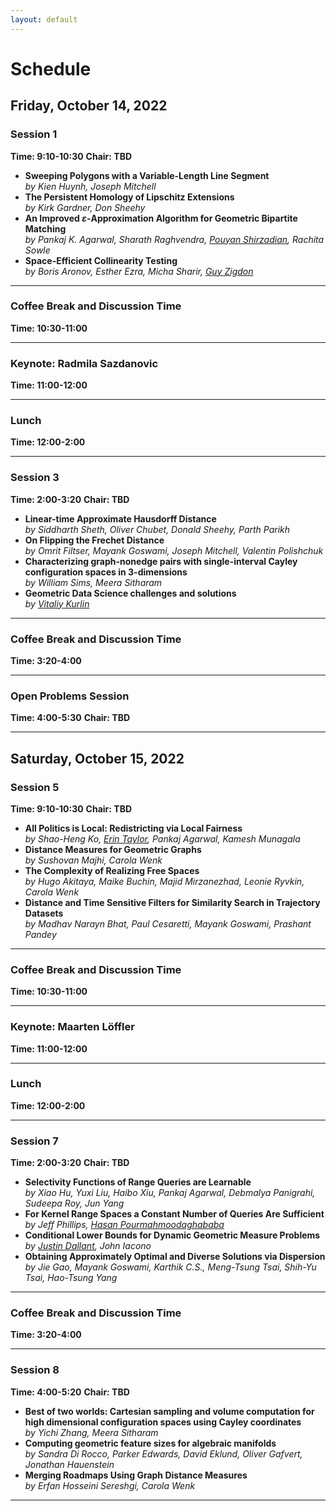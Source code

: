 ```yaml
---
layout: default
---
```


# Schedule




## Friday, October 14, 2022
### Session 1
**Time: 9:10-10:30**
**Chair: TBD**
- **Sweeping Polygons with a Variable-Length Line Segment**  
 *by Kien Huynh, Joseph Mitchell*
- **The Persistent Homology of Lipschitz Extensions**  
 *by Kirk Gardner, Don Sheehy*
- **An Improved $\varepsilon$-Approximation Algorithm for Geometric Bipartite Matching**  
 *by Pankaj K. Agarwal, Sharath Raghvendra, <u>Pouyan Shirzadian</u>, Rachita Sowle*
- **Space-Efficient Collinearity Testing**  
 *by Boris Aronov, Esther Ezra, Micha Sharir, <u>Guy Zigdon</u>*


---
### Coffee Break and Discussion Time
**Time: 10:30-11:00**


---
### Keynote: Radmila Sazdanovic
**Time: 11:00-12:00**


---
### Lunch
**Time: 12:00-2:00**


---
### Session 3
**Time: 2:00-3:20**
**Chair: TBD**
- **Linear-time Approximate Hausdorff Distance**  
 *by Siddharth Sheth, Oliver Chubet, Donald Sheehy, Parth Parikh*
- **On Flipping the Frechet Distance**  
 *by Omrit Filtser, Mayank Goswami, Joseph Mitchell, Valentin Polishchuk*
- **Characterizing graph-nonedge pairs with single-interval Cayley configuration spaces in 3-dimensions**  
 *by William Sims, Meera Sitharam*
- **Geometric Data Science challenges and solutions**  
 *by <u>Vitaliy Kurlin</u>*


---
### Coffee Break and Discussion Time
**Time: 3:20-4:00**


---
### Open Problems Session
**Time: 4:00-5:30**
**Chair: TBD**


---
## Saturday, October 15, 2022
### Session 5
**Time: 9:10-10:30**
**Chair: TBD**
- **All Politics is Local: Redistricting via Local Fairness**  
 *by Shao-Heng Ko, <u>Erin Taylor</u>, Pankaj Agarwal, Kamesh Munagala*
- **Distance Measures for Geometric Graphs**  
 *by Sushovan Majhi, Carola Wenk*
- **The Complexity of Realizing Free Spaces**  
 *by Hugo Akitaya, Maike Buchin, Majid Mirzanezhad, Leonie Ryvkin, Carola Wenk*
- **Distance and Time Sensitive Filters for Similarity Search in Trajectory Datasets**  
 *by Madhav Narayn Bhat, Paul Cesaretti, Mayank Goswami, Prashant Pandey*


---
### Coffee Break and Discussion Time
**Time: 10:30-11:00**


---
### Keynote: Maarten Löffler
**Time: 11:00-12:00**


---
### Lunch
**Time: 12:00-2:00**


---
### Session 7
**Time: 2:00-3:20**
**Chair: TBD**
- **Selectivity Functions of Range Queries are Learnable**  
 *by Xiao Hu, Yuxi Liu, Haibo Xiu, Pankaj Agarwal, Debmalya Panigrahi, Sudeepa Roy, Jun Yang*
- **For Kernel Range Spaces a Constant Number of Queries Are Sufficient**  
 *by Jeff Phillips, <u>Hasan Pourmahmoodaghababa</u>*
- **Conditional Lower Bounds for Dynamic Geometric Measure Problems**  
 *by <u>Justin Dallant</u>, John Iacono*
- **Obtaining Approximately Optimal and Diverse Solutions via Dispersion**  
 *by Jie Gao, Mayank Goswami, Karthik C.S., Meng-Tsung Tsai, Shih-Yu Tsai, Hao-Tsung Yang*


---
### Coffee Break and Discussion Time
**Time: 3:20-4:00**


---
### Session 8
**Time: 4:00-5:20**
**Chair: TBD**
- **Best of two worlds: Cartesian sampling and volume computation for high dimensional configuration spaces using Cayley coordinates**  
 *by Yichi Zhang, Meera Sitharam*
- **Computing geometric feature sizes for algebraic manifolds**  
 *by Sandra Di Rocco, Parker Edwards, David Eklund, Oliver Gafvert, Jonathan Hauenstein*
- **Merging Roadmaps Using Graph Distance Measures**  
 *by Erfan Hosseini Sereshgi, Carola Wenk*


---
